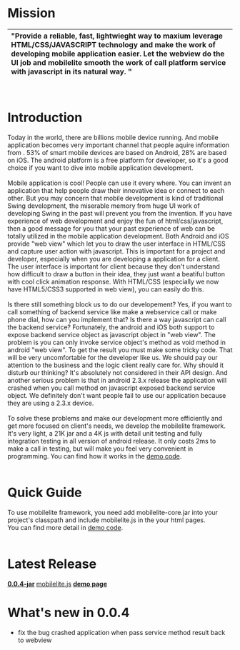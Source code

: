 # Mission #

|"Provide a reliable, fast, lightwieght way to maxium leverage HTML/CSS/JAVASCRIPT technology and make the work of developing mobile application easier. Let the webview do the UI job and mobilelite smooth the work of call platform service with javascript in its natural way. "|
|:----------------------------------------------------------------------------------------------------------------------------------------------------------------------------------------------------------------------------------------------------------------------------------|

<br>
<h1>Introduction</h1>

Today in the world, there are billions mobile device running. And mobile application becomes very important channel that people aquire information from . 53% of smart mobile devices are based on Android, 28% are based on iOS. The android platform is a free platform for developer, so it's a good choice if you want to dive into mobile application development.<br>
<br>
Mobile application is cool! People can use it every where. You can invent an application that help people draw their innovative idea or connect to each other. But you may concern that mobile development is kind of traditional Swing development, the miserable memory from huge UI work of developing Swing in the past will prevent you from the invention. If you have experience of web development and enjoy the fun of html/css/javascript, then a good message for you that your past experience of web can be totally utilized in the mobile application development. Both Android and iOS provide "web view" which let you to draw the user interface in HTML/CSS and capture user action with javascript. This is important for a project and developer, especially when you are developing a application for a client. The user interface is important for client because they don't understand how difficult to draw a button in their idea, they just want a beatiful button with cool click animation response. With HTML/CSS (especially we now have HTML5/CSS3 supported in web view), you can easily do this.<br>
<br>
Is there still something block us to do our developement? Yes, if you want to call something of backend service like make a webservice call or make phone dial, how can you implement that? Is there a way javascript can call the backend service? Fortunately, the android and iOS both support to expose backend service object as javascript object in "web view". The problem is you can only invoke service object's method as void method in android "web view". To get the result you must make some tricky code. That will be very uncomfortable for the developer like us. We should pay our attention to the business and the logic client really care for. Why should it disturb our thinking? It's absolutely not considered in their API design. And another serious problem is that in android 2.3.x release the application will crashed when you call method on javascript exposed backend service object. We definitely don't want people fail to use our application because they are using a 2.3.x device.<br>
<br>
To solve these problems and make our development more efficiently and get more focused on client's needs, we develop the mobilelite framework. It's very light, a 21K jar and a 4K js with detail unit testing and fully integration testing in all version of android release. It only costs 2ms to make a call in testing, but will make you feel very convenient in programming. You can find how it works in the <a href='http://code.google.com/p/mobilelite/wiki/SimpleDemo'>demo code</a>.<br>
<br>
<h1>Quick Guide</h1>
To use mobilelite framework, you need add mobilelite-core.jar into your project's classpath and include mobilelite.js in the your html pages.<br>
You can find more detail in <a href='http://code.google.com/p/mobilelite/wiki/SimpleDemo'>demo code</a>.<br>
<br>
<h1>Latest Release</h1>
<b><a href='http://mobilelite.googlecode.com/files/mobilelite-core-0.0.4.jar'>0.0.4-jar</a></b> <a href='http://mobilelite.googlecode.com/svn/trunk/mobilelite-js/scripts/mobilelite.js'>mobilelite.js</a>
<b><a href='http://mobilelite.googlecode.com/svn/trunk/mobilelite-demo/assets/demo.html'>demo page</a></b>

<h1>What's new in 0.0.4</h1>
<ul>
<li>fix the bug crashed application when pass service method result back to webview   </li>
</ul>